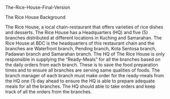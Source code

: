 The-Rice-House-Final-Version

The Rice House Background

The Rice House, a local chain-restaurant that offers varieties of rice dishes and desserts. The Rice House has a Headquarters (HQ) and five (5) branches distributed at different locations in Kuching and Samarahan. The Rice House at BDC is the headquarters of this restaurant chain and the branches are Waterfront branch, Pending branch, Kota Sentosa branch, Padawan branch and Samarahan branch. 
The HQ of The Rice House is only responsible in supplying the “Ready-Meals” for all the branches based on the daily orders from each branch. These is to save the food preparation times and to ensure all branches are serving same qualities of foods. The branch manager of each branch must make order for the ready-meals from the HQ one (1) day ahead to ensure the HQ is able to prepare adequate meals for all the branches. The HQ should able to take orders and keep track of all the orders from the branches.

